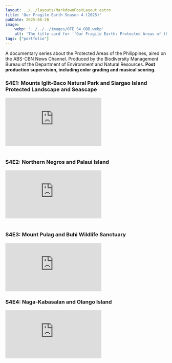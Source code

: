 ```yaml
---
layout: ../../layouts/MarkdownPostLayout.astro
title: 'Our Fragile Earth Season 4 (2025)'
pubDate: 2025-06-28
image:
    webp: '../../../images/OFE_S4_OBB.webp'
    alt: 'The title card for ''Our Fragile Earth: Protected Areas of the Philippines, Season 4''. A scenic sunrise over the iconic sea of clouds at Mount Pulag Protected Landscape, with the title text overlaid'
tags: ["portfolio"]
---
```

A documentary series about the Protected Areas of the Philippines, aired on the ABS-CBN News Channel. Produced by the Biodiversity Management Bureau of the Department of Environment and Natural Resources. **Post production supervision, including color grading and musical scoring.**

### S4E1: Mounts Iglit-Baco Natural Park and Siargao Island Protected Landscape and Seascape

<div class="video-container">
  <iframe src="https://www.youtube-nocookie.com/embed/p5AgIlvq0R8" 
          title="YouTube video player" 
          frameborder="0" 
          allow="accelerometer; autoplay; clipboard-write; encrypted-media; gyroscope; picture-in-picture; web-share" 
          referrerpolicy="strict-origin-when-cross-origin" 
          allowfullscreen></iframe>
</div>

<br>

### S4E2: Northern Negros and Palaui Island

<div class="video-container">
  <iframe src="https://www.youtube-nocookie.com/embed/CCGjj4dUyHs?si=v_Odb0S9dbJWYQ8g&amp;start=52" 
          title="YouTube video player" 
          frameborder="0" 
          allow="accelerometer; autoplay; clipboard-write; encrypted-media; gyroscope; picture-in-picture; web-share" 
          referrerpolicy="strict-origin-when-cross-origin" 
          allowfullscreen></iframe>
</div>

<br>

### S4E3: Mount Pulag and Buhi Wildlife Sanctuary

<div class="video-container">
  <iframe src="https://www.youtube-nocookie.com/embed/Sjb9IVRG9dY?si=leagVinJJXkyQU3n&amp;start=53"
          title="YouTube video player" 
          frameborder="0" 
          allow="accelerometer; autoplay; clipboard-write; encrypted-media; gyroscope; picture-in-picture; web-share" 
          referrerpolicy="strict-origin-when-cross-origin" 
          allowfullscreen></iframe>
</div>

### S4E4: Naga-Kabasalan and Olango Island

<div class="video-container">
  <iframe src="https://www.youtube-nocookie.com/embed/yzM2mQPIKAs?si=hfPf-tdMlanuCCr2&amp;start=53"
          title="YouTube video player" 
          frameborder="0" 
          allow="accelerometer; autoplay; clipboard-write; encrypted-media; gyroscope; picture-in-picture; web-share" 
          referrerpolicy="strict-origin-when-cross-origin" 
          allowfullscreen></iframe>
</div>

<br>